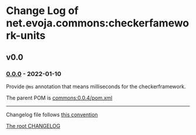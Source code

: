 # Change Log of net.evoja.commons:checkerfamework-units

<!---
#### [Unreleased][unreleased]
##### Added
##### Changed
##### Deprecated
##### Removed
##### Fixed
##### Security
##### Broken
--->


## v0.0


<!--- ### [0.0.1] - [2022-01-04][c-0.0.1] --->

### [0.0.0] - 2022-01-10

Provide `@ms` annotation that means milliseconds for the checkerframework.

The parent POM is [commons:0.0.4/pom.xml](https://github.com/evoja/java-commons/blob/commons/0.0/4/java/pom.xml)





------------
Changelog file follows [this convention](https://keepachangelog.com/)

[The root CHANGELOG](/CHANGELOG.md)


[unreleased]: https://github.com/evoja/java-commons/compare/checkerfamework-units/0.0.0...master

[c-0.0.1]: https://github.com/evoja/java-commons/compare/checkerfamework-units/0.0.0...checkerfamework-units/0.0.1
[0.0.1]: https://github.com/evoja/java-commons/tree/checkerfamework-units/0.0.1

[0.0.0]: https://github.com/evoja/java-commons/tree/checkerfamework-units/0.0.0
